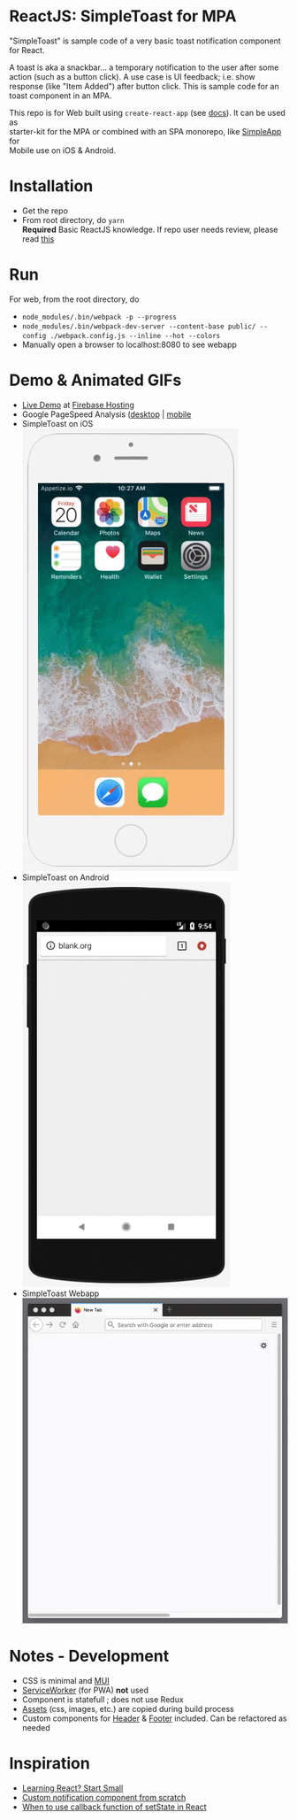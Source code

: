 ReactJS: SimpleToast for MPA
=================
"SimpleToast" is sample code of a very basic toast notification component for React.

A toast is aka a snackbar... a temporary notification to the user after some action (such as a 
button click). A use case is UI feedback; i.e. show response (like "Item Added") after button 
click. This is sample code for an toast component in an MPA.

This repo is for Web built using ```create-react-app``` (see [docs](https://reactjs.org/docs/create-a-new-react-app.html#create-react-app)). It can be used as     
starter-kit for the MPA or combined with an SPA monorepo, like [SimpleApp](https://github.com/ottograjeda/public_ticket.528) for   
Mobile use on iOS & Android.


Installation
============
*  Get the repo
* From root directory, do ```yarn```   
**Required** Basic ReactJS knowledge. If repo user needs review, please read [this](https://www.taniarascia.com/getting-started-with-react/) 

Run
===

For web, from the root directory, do

* ```node_modules/.bin/webpack -p --progress```
* ```node_modules/.bin/webpack-dev-server --content-base public/ --config ./webpack.config.js --inline --hot --colors```
* Manually open a browser to localhost:8080 to see webapp 

Demo & Animated GIFs
===========
* [Live Demo](https://t-510-react.web.app/) at [Firebase Hosting](https://firebase.google.com/docs/hosting) 
* Google PageSpeed Analysis ([desktop](https://developers.google.com/speed/pagespeed/insights/?url=https%3A%2F%2Ft-510-react.web.app%2F&tab=desktop) | [mobile](https://developers.google.com/speed/pagespeed/insights/?url=https%3A%2F%2Ft-510-react.web.app%2F)  
* SimpleToast on iOS    
![Animated GIF - Webapp on iOS](https://raw.githubusercontent.com/ottograjeda/public_ticket.538/master/_docs/ezgif-720_ios.gif)
* SimpleToast on Android    
![Animated GIF - Webapp on Android](https://raw.githubusercontent.com/ottograjeda/public_ticket.538/master/_docs/ezgif-720_android.gif)
* SimpleToast Webapp    
![Animated GIF - Webapp on Desktop](https://raw.githubusercontent.com/ottograjeda/public_ticket.538/master/_docs/ezgif-720_web.gif)

Notes - Development
===========
* CSS is minimal and [MUI](https://www.muicss.com/)    
* [ServiceWorker](https://levelup.gitconnected.com/a-guide-to-service-workers-in-react-js-82aec1d6a22d) (for PWA) **not** used
* Component is statefull ; does not use Redux
* [Assets](https://github.com/ottograjeda/public_ticket.538/tree/master/app/assets) (css, images, etc.) are copied during build process   
* Custom components for [Header](https://github.com/ottograjeda/public_ticket.510/tree/master/app/components/Header) & [Footer](https://github.com/ottograjeda/public_ticket.510/tree/master/app/components/Footer) included. Can be refactored as needed

Inspiration
===========
* [Learning React? Start Small](https://daveceddia.com/learning-react-start-small/) 
* [Custom notification component from scratch](https://medium.com/javascript-in-plain-english/react-custom-toast-notification-component-from-scratch-adccd1c452b8)
* [When to use callback function of setState in React](https://medium.com/better-programming/when-to-use-callback-function-of-setstate-in-react-37fff67e5a6c)
